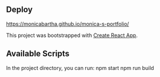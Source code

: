 ## Deploy

https://monicabartha.github.io/monica-s-portfolio/

This project was bootstrapped with
[Create React App](https://github.com/facebook/create-react-app).

## Available Scripts

In the project directory, you can run: npm start npm run
build

